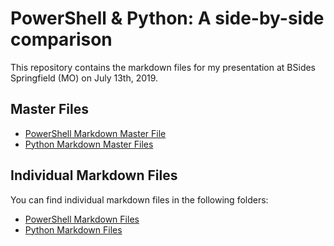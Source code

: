 # PowerShell & Python: A side-by-side comparison

This repository contains the markdown files for my presentation at BSides Springfield (MO) on July 13th, 2019.

## Master Files

- [PowerShell Markdown Master File](powershell-presentation.md)
- [Python Markdown Master Files](python-presentation.md)

## Individual Markdown Files

You can find individual markdown files in the following folders:

- [PowerShell Markdown Files](powershell)
- [Python Markdown Files](python)
